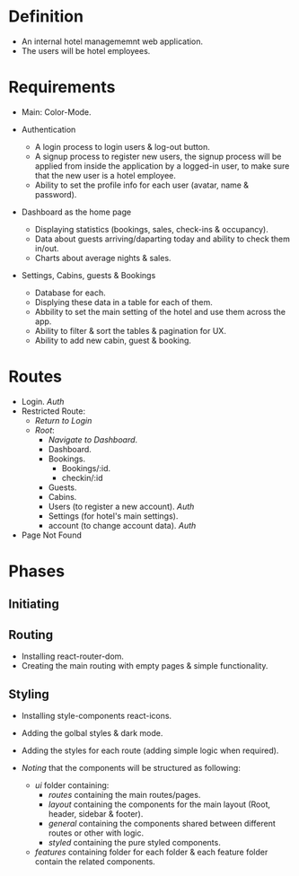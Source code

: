 # Definition

- An internal hotel managememnt web application.
- The users will be hotel employees.

# Requirements

- Main: Color-Mode.

- Authentication

  - A login process to login users & log-out button.
  - A signup process to register new users, the signup process will be applied from inside the application by a logged-in user, to make sure that the new user is a hotel employee.
  - Ability to set the profile info for each user (avatar, name & password).

- Dashboard as the home page

  - Displaying statistics (bookings, sales, check-ins & occupancy).
  - Data about guests arriving/daparting today and ability to check them in/out.
  - Charts about average nights & sales.

- Settings, Cabins, guests & Bookings
  - Database for each.
  - Displying these data in a table for each of them.
  - Abbility to set the main setting of the hotel and use them across the app.
  - Ability to filter & sort the tables & pagination for UX.
  - Ability to add new cabin, guest & booking.

# Routes

- Login. _Auth_
- Restricted Route:
  - _Return to Login_
  - _Root_:
    - _Navigate to Dashboard_.
    - Dashboard.
    - Bookings.
      - Bookings/:id.
      - checkin/:id
    - Guests.
    - Cabins.
    - Users (to register a new account). _Auth_
    - Settings (for hotel's main settings).
    - account (to change account data). _Auth_
- Page Not Found

# Phases

## Initiating

## Routing

- Installing react-router-dom.
- Creating the main routing with empty pages & simple functionality.

## Styling

- Installing style-components react-icons.
- Adding the golbal styles & dark mode.
- Adding the styles for each route (adding simple logic when required).

- _Noting_ that the components will be structured as following:
  - _ui_ folder containing:
    - _routes_ containing the main routes/pages.
    - _layout_ containing the components for the main layout (Root, header, sidebar & footer).
    - _general_ containing the components shared between different routes or other with logic.
    - _styled_ containing the pure styled components.
  - _features_ containing folder for each folder & each feature folder contain the related components.
